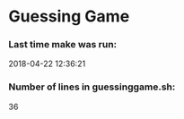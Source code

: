 # Guessing Game
### Last time make was run: 
2018-04-22 12:36:21
### Number of lines in guessinggame.sh:
36
